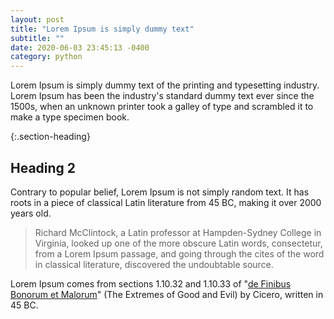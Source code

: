 ```yaml
---
layout: post
title: "Lorem Ipsum is simply dummy text"
subtitle: ""
date: 2020-06-03 23:45:13 -0400
category: python
---
```


Lorem Ipsum is simply dummy text of the printing and typesetting industry. Lorem Ipsum has been the industry's standard dummy text ever since the 1500s, when an unknown printer took a galley of type and scrambled it to make a type specimen book. 



{:.section-heading}
## Heading 2

Contrary to popular belief, Lorem Ipsum is not simply random text. It has roots in a piece of classical Latin literature from 45 BC, making it over 2000 years old. 

> Richard McClintock, a Latin professor at Hampden-Sydney College in Virginia, looked up one of the more obscure Latin words, consectetur, from a Lorem Ipsum passage, and going through the cites of the word in classical literature, discovered the undoubtable source.

Lorem Ipsum comes from sections 1.10.32 and 1.10.33 of "[de Finibus Bonorum et Malorum](#)" (The Extremes of Good and Evil) by Cicero, written in 45 BC.